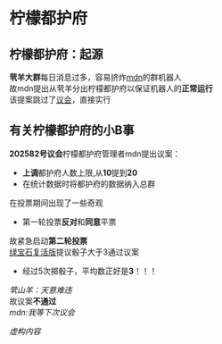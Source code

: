 # 柠檬都护府
## 柠檬都护府：起源
**茕羊大群**每日消息过多，容易挤炸[mdn](../name/name.md#mdn)的群机器人  
故mdn提出从茕羊分出柠檬都护府以保证机器人的**正常运行**  
该提案跳过了[议会](../name/name_thing.md#meeting)，直接实行  
## 有关柠檬都护府的小B事
**202582号议会**柠檬都护府管理者mdn提出议案：  
- **上调**都护府人数上限,从**10**提到**20**  
- 在统计数据时将都护府的数据纳入总群  

在投票期间出现了一些奇观
- 第一轮投票**反对**和**同意**平票  

故紧急启动**第二轮投票**  
[绿宝石复活版](../name/name.md#emerald_nt)提议骰子大于3通过议案  
- 经过5次掷骰子，平均数正好是**3**！！！  

*茕山羊：天意难违*  
故议案**不通过**  
*mdn:我等下次议会*  

*虚构内容*

<script src="/js/dist/autoload.js"></script>
 <script>
// 页面加载完成后开始定期执行
window.addEventListener('load', () => {
  console.log("Live2D waifu script loaded.");
  
  // 初始执行一次
  updateWaifuStyle();

  // 每隔 1 秒检查一次 modelId 是否发生变化（例如其他脚本修改了 localStorage）
  setInterval(() => {
    console.log("running");
    updateWaifuStyle();
  }, 1000);
});
  </script>
<div id="giscus"></div>
<script src="https://giscus.app/client.js"
        data-repo="nomdn/GoatBook-Source"
        data-repo-id="R_kgDOPXYjCw"
        data-category="General"
        data-category-id="DIC_kwDOPXYjC84Ctwim"
        data-mapping="title"
        data-strict="0"
        data-reactions-enabled="1"
        data-emit-metadata="0"
        data-input-position="top"
        data-theme="preferred_color_scheme"
        data-lang="zh-CN"
        crossorigin="anonymous"
        async>
</script>
